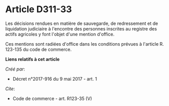 # Article D311-33

Les décisions rendues en matière de sauvegarde, de redressement et de liquidation judiciaire à l'encontre des personnes
inscrites au registre des actifs agricoles y font l'objet d'une mention d'office. 

Ces mentions sont radiées d'office dans les conditions prévues à l'article R. 123-135 du code de commerce.

**Liens relatifs à cet article**

_Créé par_:

  - Décret n°2017-916 du 9 mai 2017 - art. 1

_Cite_:

  - Code de commerce - art. R123-35 (V)
